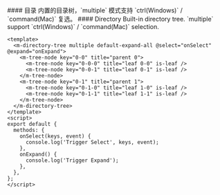 <cn>
#### 目录
内置的目录树，`multiple` 模式支持 `ctrl(Windows)` / `command(Mac)` 复选。
</cn>

<us>
#### Directory
Built-in directory tree. `multiple` support `ctrl(Windows)` / `command(Mac)` selection.
</us>

```vue
<template>
  <m-directory-tree multiple default-expand-all @select="onSelect" @expand="onExpand">
    <m-tree-node key="0-0" title="parent 0">
      <m-tree-node key="0-0-0" title="leaf 0-0" is-leaf />
      <m-tree-node key="0-0-1" title="leaf 0-1" is-leaf />
    </m-tree-node>
    <m-tree-node key="0-1" title="parent 1">
      <m-tree-node key="0-1-0" title="leaf 1-0" is-leaf />
      <m-tree-node key="0-1-1" title="leaf 1-1" is-leaf />
    </m-tree-node>
  </m-directory-tree>
</template>
<script>
export default {
  methods: {
    onSelect(keys, event) {
      console.log('Trigger Select', keys, event);
    },
    onExpand() {
      console.log('Trigger Expand');
    },
  },
};
</script>
```
